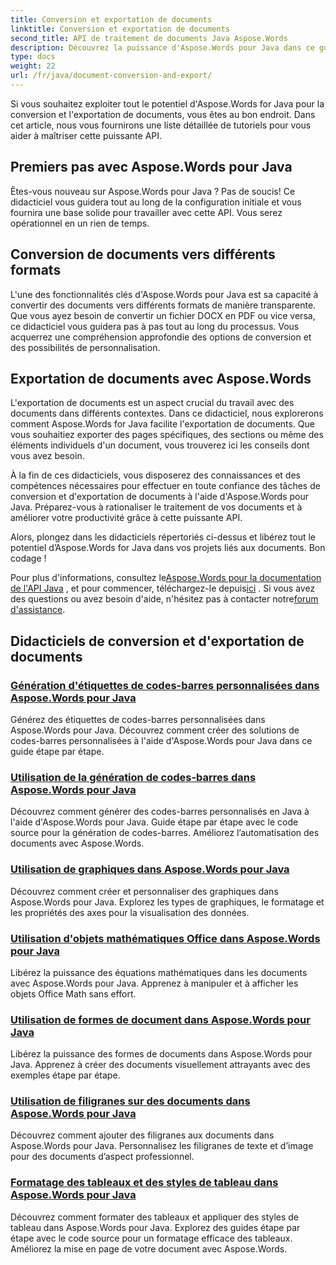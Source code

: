 ```yaml
---
title: Conversion et exportation de documents
linktitle: Conversion et exportation de documents
second_title: API de traitement de documents Java Aspose.Words
description: Découvrez la puissance d'Aspose.Words pour Java dans ce guide complet. Apprenez à convertir et exporter des documents sans effort.
type: docs
weight: 22
url: /fr/java/document-conversion-and-export/
---
```


Si vous souhaitez exploiter tout le potentiel d'Aspose.Words for Java pour la conversion et l'exportation de documents, vous êtes au bon endroit. Dans cet article, nous vous fournirons une liste détaillée de tutoriels pour vous aider à maîtriser cette puissante API.

## Premiers pas avec Aspose.Words pour Java
Êtes-vous nouveau sur Aspose.Words pour Java ? Pas de soucis! Ce didacticiel vous guidera tout au long de la configuration initiale et vous fournira une base solide pour travailler avec cette API. Vous serez opérationnel en un rien de temps.

## Conversion de documents vers différents formats
L'une des fonctionnalités clés d'Aspose.Words pour Java est sa capacité à convertir des documents vers différents formats de manière transparente. Que vous ayez besoin de convertir un fichier DOCX en PDF ou vice versa, ce didacticiel vous guidera pas à pas tout au long du processus. Vous acquerrez une compréhension approfondie des options de conversion et des possibilités de personnalisation.

## Exportation de documents avec Aspose.Words
L'exportation de documents est un aspect crucial du travail avec des documents dans différents contextes. Dans ce didacticiel, nous explorerons comment Aspose.Words for Java facilite l'exportation de documents. Que vous souhaitiez exporter des pages spécifiques, des sections ou même des éléments individuels d'un document, vous trouverez ici les conseils dont vous avez besoin.

À la fin de ces didacticiels, vous disposerez des connaissances et des compétences nécessaires pour effectuer en toute confiance des tâches de conversion et d'exportation de documents à l'aide d'Aspose.Words pour Java. Préparez-vous à rationaliser le traitement de vos documents et à améliorer votre productivité grâce à cette puissante API.

Alors, plongez dans les didacticiels répertoriés ci-dessus et libérez tout le potentiel d’Aspose.Words for Java dans vos projets liés aux documents. Bon codage !

 Pour plus d'informations, consultez le[Aspose.Words pour la documentation de l'API Java](https://reference.aspose.com/words/java/) , et pour commencer, téléchargez-le depuis[ici](https://releases.aspose.com/words/java/) . Si vous avez des questions ou avez besoin d'aide, n'hésitez pas à contacter notre[forum d'assistance](https://forum.aspose.com/).

## Didacticiels de conversion et d'exportation de documents
### [Génération d'étiquettes de codes-barres personnalisées dans Aspose.Words pour Java](./generating-custom-barcode-labels/)
Générez des étiquettes de codes-barres personnalisées dans Aspose.Words pour Java. Découvrez comment créer des solutions de codes-barres personnalisées à l'aide d'Aspose.Words pour Java dans ce guide étape par étape.
### [Utilisation de la génération de codes-barres dans Aspose.Words pour Java](./using-barcode-generation/)
Découvrez comment générer des codes-barres personnalisés en Java à l'aide d'Aspose.Words pour Java. Guide étape par étape avec le code source pour la génération de codes-barres. Améliorez l’automatisation des documents avec Aspose.Words.
### [Utilisation de graphiques dans Aspose.Words pour Java](./using-charts/)
Découvrez comment créer et personnaliser des graphiques dans Aspose.Words pour Java. Explorez les types de graphiques, le formatage et les propriétés des axes pour la visualisation des données.
### [Utilisation d'objets mathématiques Office dans Aspose.Words pour Java](./using-office-math-objects/)
Libérez la puissance des équations mathématiques dans les documents avec Aspose.Words pour Java. Apprenez à manipuler et à afficher les objets Office Math sans effort.
### [Utilisation de formes de document dans Aspose.Words pour Java](./using-document-shapes/)
Libérez la puissance des formes de documents dans Aspose.Words pour Java. Apprenez à créer des documents visuellement attrayants avec des exemples étape par étape.
### [Utilisation de filigranes sur des documents dans Aspose.Words pour Java](./using-watermarks-to-documents/)
Découvrez comment ajouter des filigranes aux documents dans Aspose.Words pour Java. Personnalisez les filigranes de texte et d’image pour des documents d’aspect professionnel.
### [Formatage des tableaux et des styles de tableau dans Aspose.Words pour Java](./formatting-tables-and-table-styles/)
Découvrez comment formater des tableaux et appliquer des styles de tableau dans Aspose.Words pour Java. Explorez des guides étape par étape avec le code source pour un formatage efficace des tableaux. Améliorez la mise en page de votre document avec Aspose.Words.